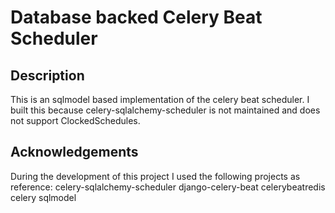 # Database backed Celery Beat Scheduler

## Description
This is an sqlmodel based implementation of the celery beat scheduler.
I built this because celery-sqlalchemy-scheduler is not maintained and does not support ClockedSchedules.



## Acknowledgements
During the development of this project I used the following projects as reference:
celery-sqlalchemy-scheduler
django-celery-beat
celerybeatredis
celery
sqlmodel

